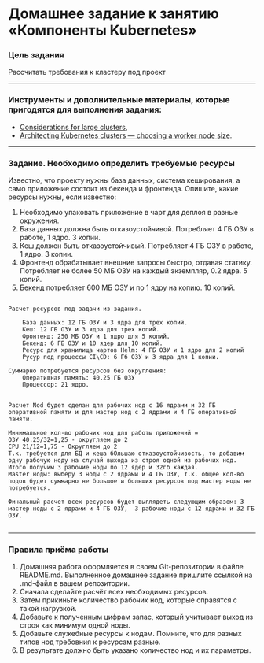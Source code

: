 # Домашнее задание к занятию «Компоненты Kubernetes»

### Цель задания

Рассчитать требования к кластеру под проект

------

### Инструменты и дополнительные материалы, которые пригодятся для выполнения задания:

- [Considerations for large clusters](https://kubernetes.io/docs/setup/best-practices/cluster-large/),
- [Architecting Kubernetes clusters — choosing a worker node size](https://learnk8s.io/kubernetes-node-size).

------

### Задание. Необходимо определить требуемые ресурсы
Известно, что проекту нужны база данных, система кеширования, а само приложение состоит из бекенда и фронтенда. Опишите, какие ресурсы нужны, если известно:

1. Необходимо упаковать приложение в чарт для деплоя в разные окружения. 
2. База данных должна быть отказоустойчивой. Потребляет 4 ГБ ОЗУ в работе, 1 ядро. 3 копии. 
3. Кеш должен быть отказоустойчивый. Потребляет 4 ГБ ОЗУ в работе, 1 ядро. 3 копии. 
4. Фронтенд обрабатывает внешние запросы быстро, отдавая статику. Потребляет не более 50 МБ ОЗУ на каждый экземпляр, 0.2 ядра. 5 копий. 
5. Бекенд потребляет 600 МБ ОЗУ и по 1 ядру на копию. 10 копий.


```

Расчет ресурсов под задачи из задания.

    База данных: 12 ГБ ОЗУ и 3 ядра для трех копий.  
    Кеш: 12 ГБ ОЗУ и 3 ядра для трех копий.  
    Фронтенд: 250 МБ ОЗУ и 1 ядро для 5 копий.  
    Бекенд: 6 ГБ ОЗУ и 10 ядер для 10 копий.  
    Ресурс для хранилища чартов Helm: 4 ГБ ОЗУ и 1 ядро для 2 копий  
    Русур под процессы CI\CD: 6 Гб ОЗУ и 3 ядра для 1 копии.  

Суммарно потребуется ресурсов без округления: 
    Оперативная память: 40.25 ГБ ОЗУ  
    Процессор: 21 ядро.


Расчет Nod будет сделан для рабочих нод с 16 ядрами и 32 ГБ оперативной памяти и для мастер нод с 2 ядрами и 4 ГБ оперативной памяти.  

Минимальное кол-во рабочих нод для работы приложений =   
ОЗУ 40.25/32=1,25 - округляем до 2  
CPU 21/12=1,75 - Округляем до 2  
Т.к. требуется для БД и кеша бОльшаю отказоустойчивость, то добавим одну рабочую ноду на случай выхода из строя одной из рабочих нод.  
Итого получим 3 рабочие ноды по 12 ядер и 32гб каждая.  
Master ноды: выберу 3 ноды с 2 ядрами и 4 ГБ ОЗУ, т.к. общее кол-во подов будет суммарно не большое и больших ресурсов под мастер ноды не потребуется.  

Финальный расчет всех ресурсов будет выглядеть следующим образом: 3 мастер ноды с 2 ядрами и 4 ГБ ОЗУ,  3 рабочие ноды с 12 ядрами и 32 ГБ ОЗУ.  
 
```


----

### Правила приёма работы

1. Домашняя работа оформляется в своем Git-репозитории в файле README.md. Выполненное домашнее задание пришлите ссылкой на .md-файл в вашем репозитории.
2. Сначала сделайте расчёт всех необходимых ресурсов.
3. Затем прикиньте количество рабочих нод, которые справятся с такой нагрузкой.
4. Добавьте к полученным цифрам запас, который учитывает выход из строя как минимум одной ноды. 
5. Добавьте служебные ресурсы к нодам. Помните, что для разных типов нод требовния к ресурсам разные. 
6. В результате должно быть указано количество нод и их параметры.